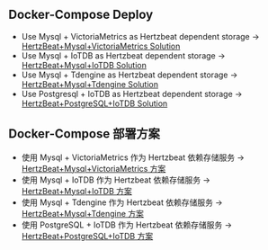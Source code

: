 ##  Docker-Compose Deploy

- Use Mysql + VictoriaMetrics as Hertzbeat dependent storage -> [HertzBeat+Mysql+VictoriaMetrics Solution](hertzbeat-mysql-victoria-metrics)
- Use Mysql + IoTDB as Hertzbeat dependent storage -> [HertzBeat+Mysql+IoTDB Solution](hertzbeat-mysql-iotdb)
- Use Mysql + Tdengine as Hertzbeat dependent storage -> [HertzBeat+Mysql+Tdengine Solution](hertzbeat-mysql-tdengine)
- Use Postgresql + IoTDB as Hertzbeat dependent storage -> [HertzBeat+PostgreSQL+IoTDB Solution](hertzbeat-postgresql-iotdb)


##  Docker-Compose 部署方案   

- 使用 Mysql + VictoriaMetrics 作为 Hertzbeat 依赖存储服务 -> [HertzBeat+Mysql+VictoriaMetrics 方案](hertzbeat-mysql-victoria-metrics)
- 使用 Mysql + IoTDB 作为 Hertzbeat 依赖存储服务 -> [HertzBeat+Mysql+IoTDB 方案](hertzbeat-mysql-iotdb)
- 使用 Mysql + Tdengine 作为 Hertzbeat 依赖存储服务 -> [HertzBeat+Mysql+Tdengine 方案](hertzbeat-mysql-tdengine)
- 使用 PostgreSQL + IoTDB 作为 Hertzbeat 依赖存储服务 -> [HertzBeat+PostgreSQL+IoTDB 方案](hertzbeat-postgresql-iotdb)
